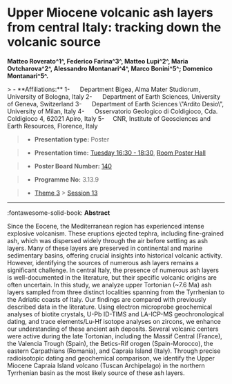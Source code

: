 # Upper Miocene volcanic ash layers from central Italy: tracking down the volcanic source

**Matteo Roverato^1^, Federico Farina^3^, Matteo Lupi^2^, Maria Ovtcharova^2^, Alessandro Montanari^4^, Marco Bonini^5^; Domenico Montanari^5^.**

<!-- more -->> - **Affiliations:** 1-      Department Bigea, Alma Mater Studiorum, University of Bologna, Italy 2-      Department of Earth Sciences, University of Geneva, Switzerland 3-      Department of Earth Sciences \"Ardito Desio\", University of Milan, Italy 4-      Osservatorio Geologico di Coldigioco, Cda. Coldigioco 4, 62021 Apiro, Italy 5-     CNR, Institute of Geosciences and Earth Resources, Florence, Italy 

> - **Presentation type:** Poster

> - **Presentation time:** [Tuesday 16:30 - 18:30](../sessions_comparison.md#__tabbed_2_6), [Room Poster Hall](../maps_venue.md#__tabbed_1_1)

> - **Poster Board Number:** [140](../map_poster_boards.md#tuesday)

> - **Programme No:** 3.13.9

> - [Theme 3](../theme3.md) > [Session 13](../sessions/session-3-13.md)

--- 

:fontawesome-solid-book: **Abstract**

Since the Eocene, the Mediterranean region has experienced intense explosive volcanism. These eruptions ejected tephra, including fine-grained ash, which was dispersed widely through the air before settling as ash layers. Many of these layers are preserved in continental and marine sedimentary basins, offering crucial insights into historical volcanic activity. However, identifying the sources of numerous ash layers remains a significant challenge. In central Italy, the presence of numerous ash layers is well-documented in the literature, but their specific volcanic origins are often uncertain. In this study, we analyze upper Tortonian (~7.6 Ma) ash layers sampled from three distinct localities spanning from the Tyrrhenian to the Adriatic coasts of Italy. Our findings are compared with previously described data in the literature. Using electron microprobe geochemical analyses of biotite crystals, U-Pb ID-TIMS and LA-ICP-MS geochronological dating, and trace elements/Lu-Hf isotope analyses on zircons, we enhance our understanding of these ancient ash deposits. Several volcanic centers were active during the late Tortonian, including the Massif Central (France), the Valencia Trough (Spain), the Betics-Rif orogen (Spain-Morocco), the eastern Carpathians (Romania), and Capraia Island (Italy). Through precise radioisotopic dating and geochemical comparison, we identify the Upper Miocene Capraia Island volcano (Tuscan Archipelago) in the northern Tyrrhenian basin as the most likely source of these ash layers.

